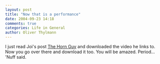 ```yaml
---
layout: post
title: "Now that is a performance"
date: 2004-09-23 14:18
comments: true
categories: Life in General
author: Oliver Thylmann
---
```



I just read Joi's post [The Horn Guy](http://joi.ito.com/archives/2004/09/23/the_horn_guy.html) and downloaded the video he links to. Now you go over there and download it too. You will be amazed. Period... 'Nuff said.


